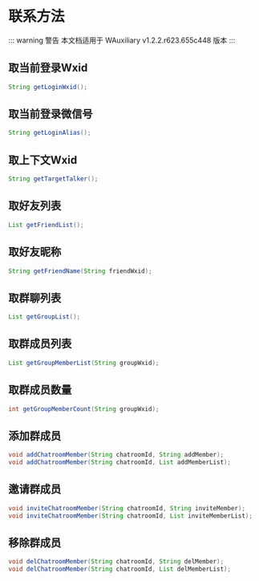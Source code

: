 # 联系方法

::: warning 警告
本文档适用于 WAuxiliary v1.2.2.r623.655c448 版本
:::

## 取当前登录Wxid
```java
String getLoginWxid();
```

## 取当前登录微信号
```java
String getLoginAlias();
```

## 取上下文Wxid
```java
String getTargetTalker();
```

## 取好友列表
```java
List getFriendList();
```

## 取好友昵称
```java
String getFriendName(String friendWxid);
```

## 取群聊列表
```java
List getGroupList();
```

## 取群成员列表
```java
List getGroupMemberList(String groupWxid);
```

## 取群成员数量
```java
int getGroupMemberCount(String groupWxid);
```

## 添加群成员
```java
void addChatroomMember(String chatroomId, String addMember);
void addChatroomMember(String chatroomId, List addMemberList);
```

## 邀请群成员
```java
void inviteChatroomMember(String chatroomId, String inviteMember);
void inviteChatroomMember(String chatroomId, List inviteMemberList);
```

## 移除群成员
```java
void delChatroomMember(String chatroomId, String delMember);
void delChatroomMember(String chatroomId, List delMemberList);
```
